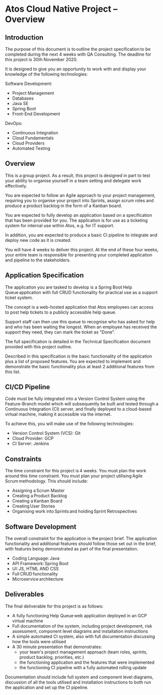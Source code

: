 # Atos Cloud Native Project – Overview 
 
## Introduction 
 
The purpose of this document is to outline the project specification to be completed during the next 4 weeks with QA Consulting. The deadline for this project is 30th November 2020. 
 
It is designed to give you an opportunity to work with and display your knowledge of the following technologies: 
 
Software Development: 
- Project Management 
- Databases 
- Java SE 
- Spring Boot 
- Front-End Development

DevOps: 
- Continuous Integration 
- Cloud Fundamentals 
- Cloud Providers 
- Automated Testing 
 
## Overview 
 
This is a group project. As a result, this project is designed in part to test your ability to organise yourself in a team setting and delegate work effectively. 
 
You are expected to follow an Agile approach to your project management, requiring you to organise your project into Sprints, assign scrum roles and produce a product backlog in the form of a Kanban board. 
 
You are expected to fully develop an application based on a specification that has been provided for you. The application is for use as a ticketing system for internal use within Atos, e.g. for IT support. 
 
In addition, you are expected to produce a basic CI pipeline to integrate and deploy new code as it is created. 
 
You will have 4 weeks to deliver this project. At the end of these four weeks, your entire team is responsible for presenting your completed application and pipeline to the stakeholders. 
 
## Application Specification 
 
The application you are tasked to develop is a Spring Boot Help Queue application with full CRUD functionality for practical use as a support ticket system. 
 
The concept is a web-hosted application that Atos employees can access to post help tickets to a publicly accessible help queue. 
 
Support staff can then use this queue to recognise who has asked for help and who has been waiting the longest. When an employee has received the support they need, they can mark the ticket as "Done". 
 
The full specification is detailed in the Technical Specification document provided with this project outline. 
 
Described in this specification is the basic functionality of the application plus a list of proposed features. You are expected to implement and demonstrate the basic functionality plus at least 2 additional features from this list. 
 
## CI/CD Pipeline 
 
Code must be fully integrated into a Version Control System using the Feature-Branch model which will subsequently be built and tested through a Continuous Integration (CI) server, and finally deployed to a cloud-based virtual machine, making it accessible via the internet. 
  
To achieve this, you will make use of the following technologies: 
- Version Control System (VCS): Git 
- Cloud Provider: GCP 
- CI Server: Jenkins 
 
## Constraints 
 
The time constraint for this project is 4 weeks. You must plan the work around this time constraint. 
You must plan your project utilising Agile Scrum methodology. This should include: 
- Assigning a Scrum Master 
- Creating a Product Backlog 
- Creating a Kanban Board 
- Creating User Stories 
- Organising work into Sprints and holding Sprint Retrospectives 
 
## Software Development 
 
The overall constraint for the application is the project brief. The application functionality and additional features should follow those set out in the brief, with features being demonstrated as part of the final presentation. 
- Coding Language: Java 
- API Framework: Spring Boot 
- UI: JS, HTML AND CSS 
- Full CRUD functionality 
- Microservice architecture 
 
## Deliverables 
 
The final deliverable for this project is as follows: 
- A fully functioning Help Queue web application deployed in an GCP virtual machine 
- Full documentation of the system, including project development, risk assessment, component level diagrams and installation instructions 
- A simple automated CI system, also with full documentation discussing how the tools were utilised 
- A 30 minute presentation that demonstrates: 
    - your team's project management approach (team roles, sprints, product backlog, priorities, etc.) 
    - the functioning application and the features that were implemented 
    - the functioning CI pipeline with a fully automated rolling update 
 
Documentation should include full system and component level diagrams, discussion of all the tools utilised and installation instructions to both run the application and set up the CI pipeline. 
 
